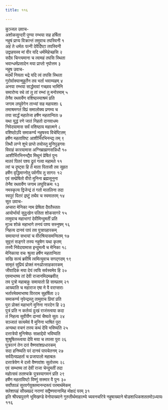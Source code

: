 ```yaml
---
title: ११६

---
```

कुञ्जल उवाच-  
अशोकसुन्दरी पुण्या रम्भया सह हर्षिता  
नहुषं प्राप्य विक्रान्तं तमुवाच तपस्विनी १  
अहं ते धर्मतः पत्नी देवैर्दिष्टा तपस्विनी  
उद्वाहयस्व मां वीर यदि धर्ममिहेच्छसि २  
सदैव चिन्त्यमाना च त्वामहं तपसि स्थिता  
भवान्धर्मप्रसादेन मया प्राप्तो नृपोत्तम ३  
नहुष उवाच-  
मदर्थे नियता भद्रे यदि त्वं तपसि स्थिता  
गुरोर्वाक्यान्मुहूर्तेन तव भर्ता भवाम्यहम् ४  
अनया रम्भया सार्द्धमावां गच्छाव भामिनि  
समारोप्य रथे तां तु तां रम्भां तु मनोरमाम् ५  
तेनैव रथवर्येण वशिष्ठस्याश्रमं प्रति  
जगाम लघुवेगेन ताभ्यां सह महायशाः ६  
तमाश्रमगतं विप्रं समालोक्य प्रणम्य च  
तया सार्द्धं महातेजा हर्षेण महतान्वितः ७  
यथा युद्धं रणे जातं निहतो दानवाधमः  
निवेदयामास सर्वं वशिष्ठाय महात्मने ८  
वशिष्ठोऽपि समाकर्ण्य नहुषस्य विचेष्टितम्  
हर्षेण महताविष्ट आशीर्भिरभिनन्द्य तम् ९  
तिथौ लग्ने शुभे प्राप्ते तयोस्तु मुनिपुङ्गवः  
विवाहं कारयामास अग्निब्राह्मणसन्निधौ १०  
आशीर्भिरभिनन्द्यैव मिथुनं प्रेषितं पुनः  
मातरं पितरं पश्य द्रुतं गत्वा महामते ११  
त्वां च दृष्ट्वा हि ते माता पितासौ तव सुव्रत  
हर्षेण वृद्धिमाप्नोतु पर्वणीव तु सागरः १२  
एवं सम्प्रेषितो वीरो मुनिना ब्रह्मसूनुना  
तेनैव रथवर्येण जगाम लघुविक्रमः १३  
नमस्कृत्य द्विजेन्द्रं तं गतो मातलिना तदा  
स्वपुरं पितरं द्रष्टुं तथैव च स्वमातरम् १४  
सूत उवाच-  
अप्सरा मेनिका नाम प्रेषिता दैवतैस्ततः  
आयोर्भार्या सुदुःखेन पतिता शोकसागरे १५  
तामुवाच महाभागां देवीमिन्दुमतीं प्रति  
मुञ्च शोकं महाभागे तनयं पश्य सस्नुषम् १६  
निहत्य दानवं पापं तव पुत्रापहारकम्  
समायान्तं सभायां च वीरश्रियासमन्वितम् १७  
सुवृत्तं सङ्गरे तस्य नहुषेण यथा कृतम्  
तस्यै निवेदयामास इन्दुमत्यै च मेनिका १८  
मेनिकाया वचः श्रुत्वा हर्षेण महतान्विता  
सखि सत्यं ब्रवीषि त्वमित्युवाच सगद्गदम् १९  
सामृतं सुप्रियं प्रोक्तं मनःप्रोत्साहकारकम्  
जीवादिकं मया देयं त्वयि सर्वस्वमेव हि २०  
एवमाभाष्य तां देवी राजानमिदमब्रवीत्  
तव पुत्रो महाबाहुः समायातो हि साम्प्रतम् २१  
आख्याति च महाराज एषा मे वै वराप्सराः  
भर्तारमेवमाभाष्य विरराम सुहर्षिता २२  
समाकर्ण्य नृपेन्द्रस्तु तामुवाच प्रियां प्रति  
पुरा प्रोक्तं महाभागे मुनिना नारदेन हि २३  
पुत्रं प्रति न कर्तव्यं दुःखं राजंस्त्वया कदा  
तं निहत्य सुवीर्येण दानवं चैष्यते सुतः २४  
सञ्जातं सत्यमेवं वै मुनिना भाषितं पुरा  
अन्यथा वचनं तस्य कथं देवि भविष्यति २५  
दत्तात्रेयो मुनिश्रेष्ठः साक्षाद्देवो भविष्यति  
शुश्रूषितस्त्वया देवि मया च तपसा पुरा २६  
पुत्ररत्नं तेन दत्तं वैष्णवांशप्रधारकम्  
सदा हनिष्यति परं दानवं पापचेतनम् २७  
सर्वदैत्यप्रहर्ता च प्रजापालो महाबलः  
दत्तात्रेयेण मे दत्तो वैष्णवांशः सुतोत्तमः २८  
एवं सम्भाष्य तां देवीं राजा चेन्दुमतीं तदा  
महोत्सवं ततश्चक्रे पुत्रस्यागमनं प्रति २९  
हर्षेण महताविष्टो विष्णुं सस्मार वै पुनः ३०  
सर्वोपपन्नं सुरवर्गयुक्तमानन्दरूपं परमार्थमेकम्  
क्लेशापहं सौख्यप्रदं नराणां सद्वैष्णवानामिह मोक्षदं परम् ३१  
इति श्रीपद्मपुराणे भूमिखण्डे वेनोपाख्याने गुरुतीर्थमाहात्म्ये च्यवनचरित्रे नहुषाख्याने षोडशाधिकशततमोऽध्यायः ११६